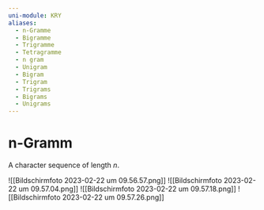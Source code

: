 ```yaml
---
uni-module: KRY
aliases:
  - n-Gramme
  - Bigramme
  - Trigramme
  - Tetragramme
  - n gram
  - Unigram
  - Bigram
  - Trigram
  - Trigrams
  - Bigrams
  - Unigrams
---
```

# n-Gramm

A character sequence of length $n$.

![[Bildschirm­foto 2023-02-22 um 09.56.57.png]]
![[Bildschirm­foto 2023-02-22 um 09.57.04.png]]
![[Bildschirm­foto 2023-02-22 um 09.57.18.png]]
![[Bildschirm­foto 2023-02-22 um 09.57.26.png]]
